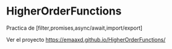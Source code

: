 # HigherOrderFunctions
Practica de [filter,promises,async/await,import/export]

Ver el proyecto https://emaaxd.github.io/HigherOrderFunctions/

